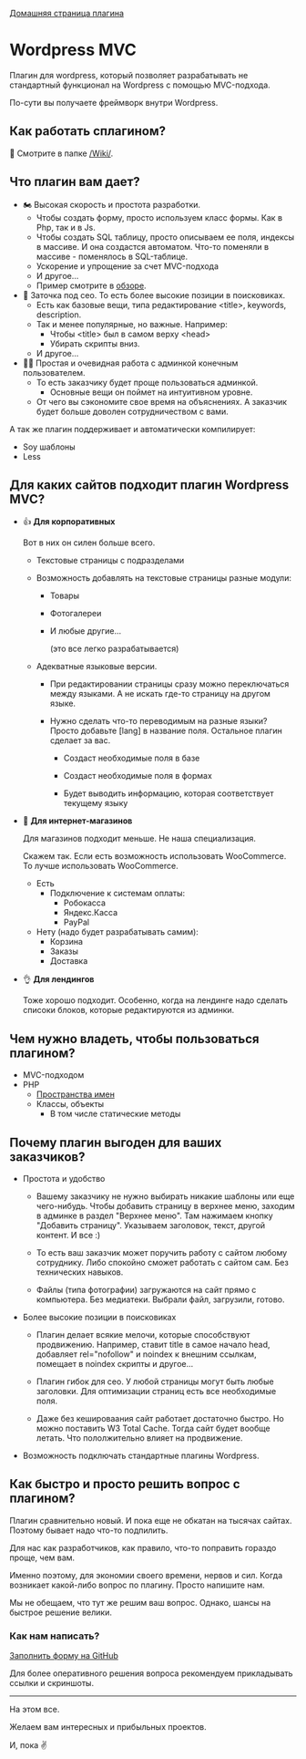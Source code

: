 [Домашняя страница плагина](https://github.com/mavlutovr/wordpressmvc)

# Wordpress MVC

Плагин для wordpress, который позволяет разрабатывать не стандартный функционал на Wordpress с помощью MVC-подхода.

По-сути вы получаете фреймворк внутри Wordpress.

## Как работать сплагином?

:book: Смотрите в папке [/Wiki/](https://github.com/mavlutovr/wordpressmvc/tree/master/Wiki).

## Что плагин вам дает?

* :motorcycle: Высокая скорость и простота разработки.
  * Чтобы создать форму, просто используем класс формы. Как в Php, так и в Js.
  * Чтобы создать SQL таблицу, просто описываем ее поля, индексы в массиве. И она создастся автоматом. Что-то поменяли в массиве - поменялось в SQL-таблице.
  * Ускорение и упрощение за счет MVC-подхода
  * И другое...
  * Пример смотрите в [обзоре](https://github.com/mavlutovr/wordpressmvc/blob/master/Wiki/01.%20Обзор.md).
* :arrow_up_small: Заточка под сео. То есть более высокие позиции в поисковиках.
  * Есть как базовые вещи, типа редактирование \<title\>, keywords, description.
  * Так и менее популярные, но важные. Например:
    * Чтобы \<title\> был в самом верху \<head\>
    * Убирать скрипты вниз.
  * И другое...
* :blonde_woman: Простая и очевидная работа с админкой конечным пользователем.
  * То есть заказчику будет проще пользоваться админкой.
    * Основные вещи он поймет на интуитивном уровне.
  * От чего вы сэкономите свое время на объяснениях. А заказчик будет больше доволен сотрудничеством с вами.

А так же плагин поддерживает и автоматически компилирует:

* Soy шаблоны
* Less

## Для каких сайтов подходит плагин Wordpress MVC?

- :thumbsup: **Для корпоративных**

  Вот в них он силен больше всего.

  - Текстовые страницы с подразделами

  - Возможность добавлять на текстовые страницы разные модули:

    - Товары

    - Фотогалереи

    - И любые другие...

      (это все легко разрабатывается)

  - Адекватные языковые версии. 

    - При редактировании страницы сразу можно переключаться между языками. А не искать где-то страницу на другом языке.

    - Нужно сделать что-то переводимым на разные языки? Просто добавьте [lang] в название поля. Остальное плагин сделает за вас.

       - Создаст необходимые поля в базе
       	
       - Создаст необходимые поля в формах
       	
       - Будет выводить информацию, которая соответствует текущему языку

- :thinking: **Для интернет-магазинов**

  Для магазинов подходит меньше. 
  Не наша специализация. 

  Скажем так. Если есть возможность использовать WooCommerce. То лучше использовать WooCommerce.

  - Есть
    - Подключение к системам оплаты:
      - Робокасса
      - Яндекс.Касса
      - PayPal
  - Нету (надо будет разрабатывать самим):
    - Корзина
    - Заказы
    - Доставка

- :ok_hand: **Для лендингов**

  Тоже хорошо подходит. Особенно, когда на лендинге надо сделать списоки блоков, которые редактируются из админки.

## Чем нужно владеть, чтобы пользоваться плагином?

* MVC-подходом
* PHP
	* [Пространства имен](https://habr.com/post/132736/)
	* Классы, объекты
		* В том числе статические методы

## Почему плагин выгоден для ваших заказчиков?

* Простота и удобство

  * Вашему заказчику не нужно выбирать никакие шаблоны или еще чего-нибудь. Чтобы добавить страницу в верхнее меню, заходим в админке в раздел "Верхнее меню". Там нажимаем кнопку "Добавить страницу". Указываем заголовок, текст, другой контент. И все :)

  * То есть ваш заказчик может поручить работу с сайтом любому сотруднику. Либо спокойно 
  сможет работать с сайтом сам. Без технических навыков.

  * Файлы (типа фотографии) загружаются на сайт прямо с компьютера. Без медиатеки. 
  Выбрали файл, загрузили, готово.

* Более высокие позиции в поисковиках

  * Плагин делает всякие мелочи, которые способствуют продвижению. Например, ставит title в самое начало head, добавляет rel="nofollow" и noindex к внешним ссылкам, 
    помещает в noindex скрипты и другое...

  * Плагин гибок для сео. У любой страницы могут быть любые заголовки. 
  Для оптимизации страниц есть все необходимые поля. 

  * Даже без кешироваания сайт работает достаточно быстро. Но можно поставить 
    W3 Total Cache. Тогда сайт будет вообще летать. Что пололжительно влияет на продвижение.

* Возможность подключать стандартные плагины Wordpress.

## Как быстро и просто решить вопрос с плагином?

Плагин сравнительно новый. И пока еще не обкатан на тысячах сайтах. Поэтому бывает надо что-то подпилить.

Для нас как разработчиков, как правило, что-то поправить гораздо проще, чем вам.

Именно поэтому, для экономии своего времени, нервов и сил. Когда возникает какой-либо вопрос по плагину. Просто напишите нам.

Мы не обещаем, что тут же решим ваш вопрос. Однако, шансы на быстрое решение велики.

### Как нам написать?

[Заполнить форму на GitHub](https://github.com/mavlutovr/wordpressmvc/issues/new)

Для более оперативного решения вопроса рекомендуем прикладывать ссылки и скриншоты.

---

На этом все.

Желаем вам интересных и прибыльных проектов.

И, пока :v:

